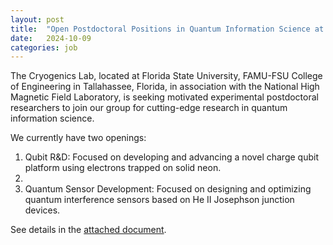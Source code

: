 ```yaml
---
layout: post
title:  "Open Postdoctoral Positions in Quantum Information Science at Florida State University - Open deadline"
date:   2024-10-09
categories: job
---
```


The Cryogenics Lab, located at Florida State University, FAMU-FSU College of Engineering in Tallahassee, Florida, in association with the National High Magnetic Field Laboratory, is seeking motivated experimental postdoctoral researchers to join our group for cutting-edge research in quantum information science.

We currently have two openings:

1) Qubit R&D: Focused on developing and advancing a novel charge qubit platform using electrons trapped on solid neon.
2) 
3) Quantum Sensor Development: Focused on designing and optimizing quantum interference sensors based on He II Josephson junction devices.

See details in the <a href="https://github.com/UK-Quantum-Fluids-network/jobs/blob/main/_posts/Postdoc%20positions%20at%20Guo%20Cryogenics%20Lab.pdf">attached document</a>.
